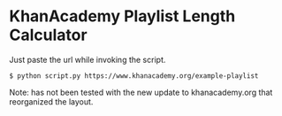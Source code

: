 # KhanAcademy Playlist Length Calculator
Just paste the url while invoking the script.
```console
$ python script.py https://www.khanacademy.org/example-playlist
```

Note: has not been tested with the new update to khanacademy.org that reorganized the layout.
